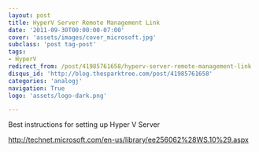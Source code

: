```yaml
---
layout: post
title: HyperV Server Remote Management Link
date: '2011-09-30T00:00:00-07:00'
cover: 'assets/images/cover_microsoft.jpg'
subclass: 'post tag-post'
tags:
- HyperV
redirect_from: /post/41985761658/hyperv-server-remote-management-link
disqus_id: 'http://blog.thesparktree.com/post/41985761658'
categories: 'analogj'
navigation: True
logo: 'assets/logo-dark.png'

---
```

Best instructions for setting up Hyper V Server

http://technet.microsoft.com/en-us/library/ee256062%28WS.10%29.aspx
